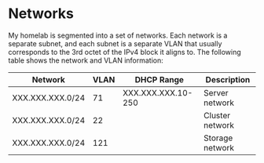 # Networks

My homelab is segmented into a set of networks. Each network is a separate subnet, and each subnet is a separate VLAN that usually corresponds to the 3rd octet of the IPv4 block it aligns to. The following table shows the network and VLAN information:

| Network          | VLAN | DHCP Range         | Description        |
|------------------|------|--------------------|--------------------|
| XXX.XXX.XXX.0/24 |   71 | XXX.XXX.XXX.10-250 | Server network     |
| XXX.XXX.XXX.0/24 |   22 |                    | Cluster network    |
| XXX.XXX.XXX.0/24 |  121 |                    | Storage network    |

